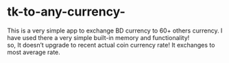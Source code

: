 # tk-to-any-currency-

This is a very simple app to exchange BD currency to 60+ others currency. 
I have used there a very simple built-in memory and functionality!  
so, It doesn’t upgrade to recent actual coin currency rate!
It exchanges to most average rate.
